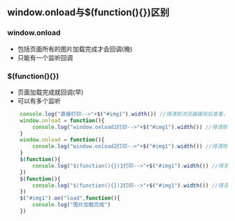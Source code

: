 ## window.onload与$(function(){})区别
### window.onload
* 包括页面所有的图片加载完成才会回调(晚)
* 只能有一个监听回调
### $(function(){})
* 页面加载完成就回调(早)
* 可以有多个监听

```js
	console.log("直接打印-->"+$("#img1").width()) //得清除浏览器缓存后查看，为0
    window.onload = function(){
        console.log("window.onload1打印-->"+$("#img1").width()) //得清除浏览器缓存后查看，为0
    }
    window.onload = function(){
        console.log("window.onload2打印-->"+$("#img1").width()) //得清除浏览器缓存后查看，为0
    }
    $(function(){
        console.log("$(function(){})1打印-->"+$("#img1").width()) //得清除浏览器缓存后查看，为680
    })
    $(function(){
        console.log("$(function(){})2打印-->"+$("#img1").width()) //得清除浏览器缓存后查看，为680
    })
    $("#img1").on("load",function(){
        console.log("图片加载完成")
    })
```
